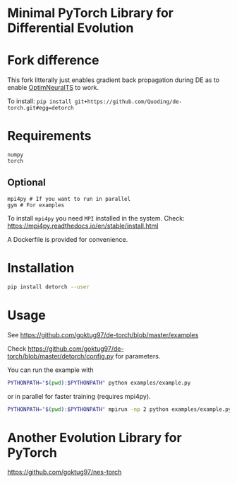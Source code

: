 # Minimal PyTorch Library for Differential Evolution

# Fork difference

This fork litterally just enables gradient back propagation during DE as to enable [OptimNeuralTS](https://github.com/Quoding/optimneuralbandits) to work.

To install:
`pip install git+https://github.com/Quoding/de-torch.git#egg=detorch`

# Requirements

```
numpy
torch
```

## Optional

```
mpi4py # If you want to run in parallel
gym # For examples
```

To install `mpi4py` you need `MPI` installed in the system.
Check: https://mpi4py.readthedocs.io/en/stable/install.html

A Dockerfile is provided for convenience.

# Installation

```bash
pip install detorch --user
```

# Usage

See https://github.com/goktug97/de-torch/blob/master/examples

Check https://github.com/goktug97/de-torch/blob/master/detorch/config.py for parameters.

You can run the example with

```bash
PYTHONPATH="$(pwd):$PYTHONPATH" python examples/example.py
```

or in parallel for faster training (requires mpi4py).

```bash
PYTHONPATH="$(pwd):$PYTHONPATH" mpirun -np 2 python examples/example.py
```

# Another Evolution Library for PyTorch

https://github.com/goktug97/nes-torch
